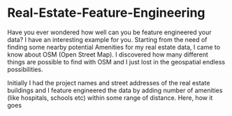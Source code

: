 # Real-Estate-Feature-Engineering
Have you ever wondered how well can you be feature engineered your data? I have an interesting example for you. Starting from the need of finding some nearby potential Amenities for my real estate data, I came to know about OSM (Open Street Map). I discovered how many different things are possible to find with OSM and I just lost in the geospatial endless possibilities.  

Initially I had the project names and street addresses of the real estate buildings and I feature engineered the data by adding number of amenities (like hospitals, schools etc) within some range of distance. Here, how it goes
